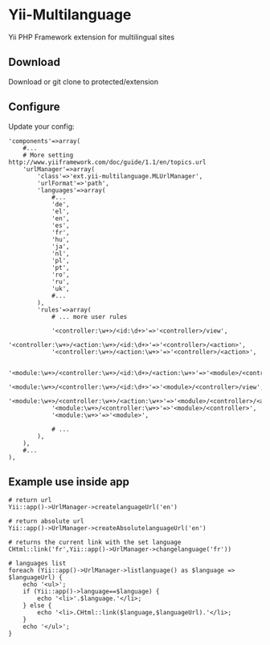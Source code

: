 Yii-Multilanguage
=================

Yii PHP Framework extension for multilingual sites

Download
--------

Download or git clone to protected/extension

Configure
---------

Update your config:

    'components'=>array(
        #...
        # More setting http://www.yiiframework.com/doc/guide/1.1/en/topics.url
		'urlManager'=>array(
            'class'=>'ext.yii-multilanguage.MLUrlManager',
			'urlFormat'=>'path',
            'languages'=>array(
                #...
                'de',
                'el',
                'en',
                'es',
                'fr',
                'hu',
                'ja',
                'nl',
                'pl',
                'pt',
                'ro',
                'ru',
                'uk',
                #...
            ),
			'rules'=>array(
			    # ... more user rules

				'<controller:\w+>/<id:\d+>'=>'<controller>/view',
				'<controller:\w+>/<action:\w+>/<id:\d+>'=>'<controller>/<action>',
				'<controller:\w+>/<action:\w+>'=>'<controller>/<action>',

                '<module:\w+>/<controller:\w+>/<id:\d+>/<action:\w+>'=>'<module>/<controller>/<action>',
                '<module:\w+>/<controller:\w+>/<id:\d+>'=>'<module>/<controller>/view',
                '<module:\w+>/<controller:\w+>/<action:\w+>'=>'<module>/<controller>/<action>',
                '<module:\w+>/<controller:\w+>'=>'<module>/<controller>',
                '<module:\w+>'=>'<module>',

                # ...
			),
		),
		#...
    ),

Example use inside app
---

    # return url
    Yii::app()->UrlManager->createlanguageUrl('en')

    # return absolute url
    Yii::app()->UrlManager->createAbsolutelanguageUrl('en')

    # returns the current link with the set language
    CHtml::link('fr',Yii::app()->UrlManager->changelanguage('fr'))

    # languages list
    foreach (Yii::app()->UrlManager->listlanguage() as $language => $languageUrl) {
        echo '<ul>';
        if (Yii::app()->language==$language) {
            echo '<li>'.$language.'</li>;
        } else {
            echo '<li>.CHtml::link($language,$languageUrl).'</li>;
        }
        echo '</ul>';
    }

